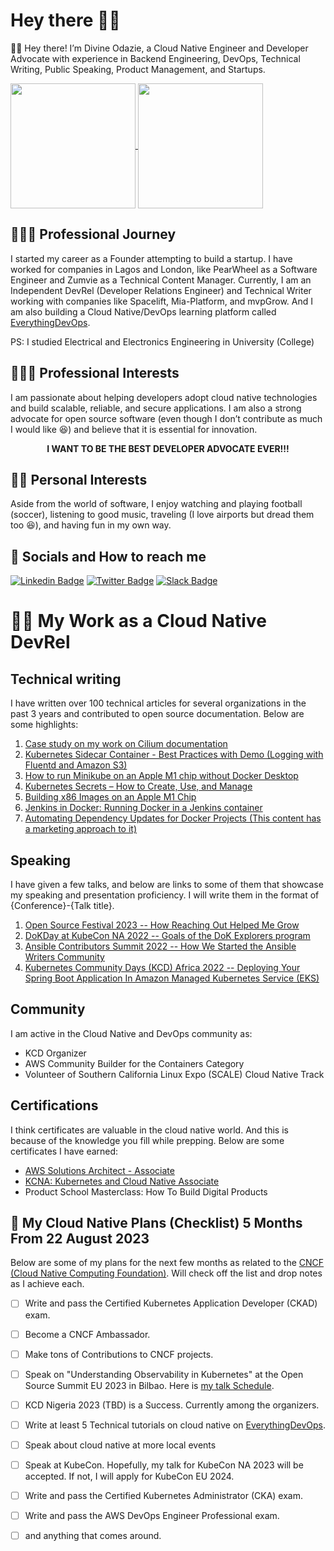 # Hey there 👋🏿

👋🏿 Hey there! I’m Divine Odazie, a Cloud Native Engineer and Developer Advocate with experience in Backend Engineering, DevOps, Technical Writing, Public Speaking, Product Management, and Startups.

<a href="https://github.com/anuraghazra/github-readme-stats">
  <img height=200 align="center" src="https://github-readme-stats.vercel.app/api?username=Kikiodazie&show_icons=true&theme=transparent" />
</a>
<a href="https://github.com/anuraghazra/convoychat">
  <img height=200 align="center" src="https://github-readme-stats.vercel.app/api/top-langs?username=Kikiodazie&layout=compact&langs_count=8&card_width=320&theme=transparent" />
</a>


## 👨🏿‍🚀 Professional Journey

I started my career as a Founder attempting to build a startup. I have worked for companies in Lagos and London, like PearWheel as a Software Engineer and Zumvie as a Technical Content Manager. Currently, I am an Independent DevRel (Developer Relations Engineer) and Technical Writer working with companies like Spacelift, Mia-Platform, and mvpGrow. And I am also building a Cloud Native/DevOps learning platform called [EverythingDevOps](https://everythingdevops.dev/).

PS: I studied Electrical and Electronics Engineering in University (College)

## 👨🏿‍🔬 Professional Interests

I am passionate about helping developers adopt cloud native technologies and build scalable, reliable, and secure applications. I am also a strong advocate for open source software (even though I don’t contribute as much I would like 😆) and believe that it is essential for innovation.

<p align="center">  <strong>I WANT TO BE THE BEST DEVELOPER ADVOCATE EVER!!!  </strong></p> 

## 🏃🏿 Personal Interests
Aside from the world of software, I enjoy watching and playing football (soccer), listening to good music, traveling (I love airports but dread them too 😆), and having fun in my own way.

## 💬 Socials and How to reach me
[![Linkedin Badge](https://img.shields.io/badge/LinkedIn-0077B5?style=for-the-badge&logo=linkedin&logoColor=white&link=https://www.linkedin.com/in/divine-odazie)](https://www.linkedin.com/in/divine-odazie) [![Twitter Badge](https://img.shields.io/badge/Twitter-1DA1F2?style=for-the-badge&logo=twitter&logoColor=white)](https://twitter.com/_odazie) [![Slack Badge](https://img.shields.io/badge/CNCF_Slack-4A154B?style=for-the-badge&logo=slack&logoColor=white)](https://cloud-native.slack.com/team/U0394EM0RRB)

# 🫃🏿 My Work as a Cloud Native DevRel
## Technical writing
I have written over 100 technical articles for several organizations in the past 3 years and contributed to open source documentation. Below are some highlights:

1. [Case study on my work on Cilium documentation](https://cilium.io/blog/2022/11/30/cilium-google-season-of-docs-2022/)
2. [Kubernetes Sidecar Container - Best Practices with Demo (Logging with Fluentd and Amazon S3)](https://spacelift.io/blog/kubernetes-sidecar-container)
3. [How to run Minikube on an Apple M1 chip without Docker Desktop](https://everythingdevops.dev/how-to-run-minikube-on-apple-m1-chip-without-docker-desktop/)
4. [Kubernetes Secrets – How to Create, Use, and Manage](https://spacelift.io/blog/kubernetes-secrets)
5. [Building x86 Images on an Apple M1 Chip](https://everythingdevops.dev/building-x86-images-on-an-apple-m1-chip/)
6. [Jenkins in Docker: Running Docker in a Jenkins container](https://dev.to/hackmamba/jenkins-in-docker-running-docker-in-a-jenkins-container-1je)
7. [Automating Dependency Updates for Docker Projects (This content has a marketing approach to it)](https://odazie.hashnode.dev/automating-dependency-updates-for-docker-projects)

## Speaking
I have given a few talks, and below are links to some of them that showcase my speaking and presentation proficiency. I will write them in the format of {Conference}-{Talk title}.

1.  [Open Source Festival 2023 --  How Reaching Out Helped Me Grow](https://youtu.be/k-gUFkery5g?t=5463)
2.  [DoKDay at KubeCon NA 2022 -- Goals of the DoK Explorers program](https://www.youtube.com/watch?v=YWTa-DiVljY&list=PLHgdNuGxrJt04Fwaip9aDYvXrbRSmc5HZ&index=1&t=10540s)
3.  [Ansible Contributors Summit 2022 -- How We Started the Ansible Writers Community](https://youtu.be/l9DiAYsXeM0)
4.  [Kubernetes Community Days (KCD) Africa 2022 -- Deploying Your Spring Boot Application In Amazon Managed Kubernetes Service (EKS)](https://youtu.be/m3ub01RWtZs)

## Community 
I am active in the Cloud Native and DevOps community as:

- KCD Organizer
- AWS Community Builder for the Containers Category
- Volunteer of Southern California Linux Expo (SCALE) Cloud Native Track

## Certifications
I think certificates are valuable in the cloud native world. And this is because of the knowledge you fill while prepping. Below are some certificates I have earned:

- [AWS Solutions Architect - Associate](https://www.credly.com/badges/3dd05053-5d73-4802-baec-e48e9ffe4f95/public_url)
- [KCNA: Kubernetes and Cloud Native Associate](https://www.credly.com/badges/1d835115-dbf5-412d-95ec-4607baa850b2/public_url)
- Product School Masterclass: How To Build Digital Products


## 🚀 My Cloud Native Plans (Checklist) 5 Months From 22 August 2023
Below are some of my plans for the next few months as related to the [CNCF (Cloud Native Computing Foundation)](https://cncf.io/). Will check off the list and drop notes as I achieve each.

- [ ] Write and pass the Certified Kubernetes Application Developer (CKAD) exam.
- [ ] Become a CNCF Ambassador.
- [ ] Make tons of Contributions to CNCF projects.
- [ ] Speak on "Understanding Observability in Kubernetes" at the Open Source Summit EU 2023 in Bilbao. Here is [my talk Schedule](https://sched.co/1OGeT).
- [ ] KCD Nigeria 2023 (TBD) is a Success. Currently among the organizers.
- [ ] Write at least 5 Technical tutorials on cloud native on [EverythingDevOps](https://everythingdevops.dev/).
- [ ] Speak about cloud native at more local events
- [ ] Speak at KubeCon. Hopefully, my talk for KubeCon NA 2023 will be accepted. If not, I will apply for KubeCon EU 2024.
- [ ] Write and pass the Certified Kubernetes Administrator (CKA) exam.
- [ ] Write and pass the AWS DevOps Engineer Professional exam.
- [ ] and anything that comes around. 


<!--
**Kikiodazie/Kikiodazie** is a ✨ _special_ ✨ repository because its `README.md` (this file) appears on your GitHub profile.

Here are some ideas to get you started:

- 🔭 I’m currently working on ...
- 🌱 I’m currently learning ...
- 👯 I’m looking to collaborate on ...
- 🤔 I’m looking for help with ...
- 💬 Ask me about ...
- : ...
- 😄 Pronouns: ...
- ⚡ Fun fact: ...
-->
